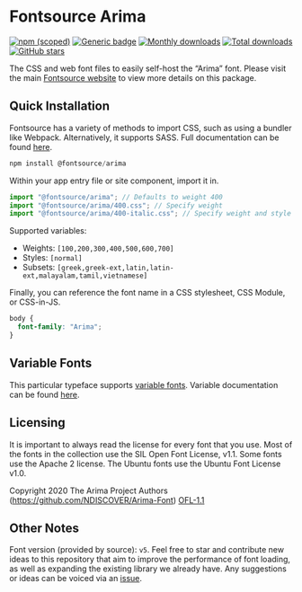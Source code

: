 # Fontsource Arima

[![npm (scoped)](https://img.shields.io/npm/v/@fontsource/arima?color=brightgreen)](https://www.npmjs.com/package/@fontsource/arima) [![Generic badge](https://img.shields.io/badge/fontsource-passing-brightgreen)](https://github.com/fontsource/fontsource) [![Monthly downloads](https://badgen.net/npm/dm/@fontsource/arima)](https://github.com/fontsource/fontsource) [![Total downloads](https://badgen.net/npm/dt/@fontsource/arima)](https://github.com/fontsource/fontsource) [![GitHub stars](https://img.shields.io/github/stars/fontsource/fontsource.svg?style=social&label=Star)](https://github.com/fontsource/fontsource/stargazers)

The CSS and web font files to easily self-host the “Arima” font. Please visit the main [Fontsource website](https://fontsource.org/fonts/arima) to view more details on this package.

## Quick Installation

Fontsource has a variety of methods to import CSS, such as using a bundler like Webpack. Alternatively, it supports SASS. Full documentation can be found [here](https://fontsource.org/docs/getting-started/introduction).

```javascript
npm install @fontsource/arima
```

Within your app entry file or site component, import it in.

```javascript
import "@fontsource/arima"; // Defaults to weight 400
import "@fontsource/arima/400.css"; // Specify weight
import "@fontsource/arima/400-italic.css"; // Specify weight and style

```

Supported variables:
- Weights: `[100,200,300,400,500,600,700]`
- Styles: `[normal]`
- Subsets: `[greek,greek-ext,latin,latin-ext,malayalam,tamil,vietnamese]`

Finally, you can reference the font name in a CSS stylesheet, CSS Module, or CSS-in-JS.

```css
body {
  font-family: "Arima";
}
```

## Variable Fonts

This particular typeface supports [variable fonts](https://developer.mozilla.org/en-US/docs/Web/CSS/CSS_Fonts/Variable_Fonts_Guide).
Variable documentation can be found [here](https://fontsource.org/docs/getting-started/variable).

## Licensing
It is important to always read the license for every font that you use.
Most of the fonts in the collection use the SIL Open Font License, v1.1. Some fonts use the Apache 2 license. The Ubuntu fonts use the Ubuntu Font License v1.0.

Copyright 2020 The Arima Project Authors (https://github.com/NDISCOVER/Arima-Font)
[OFL-1.1](http://scripts.sil.org/OFL)

## Other Notes
Font version (provided by source): `v5`.
Feel free to star and contribute new ideas to this repository that aim to improve the performance of font loading, as well as expanding the existing library we already have. Any suggestions or ideas can be voiced via an [issue](https://github.com/fontsource/fontsource/issues).